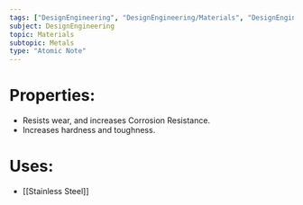 ```yaml
---
tags: ["DesignEngineering", "DesignEngineering/Materials", "DesignEngineering/Materials/Metals", "DesignEngineering/Materials/Metals/Elements"]
subject: DesignEngineering
topic: Materials
subtopic: Metals
type: "Atomic Note"
---
```


# Properties:
 - Resists wear, and increases Corrosion Resistance.
 - Increases hardness and toughness.

# Uses:
  - [[Stainless Steel]]